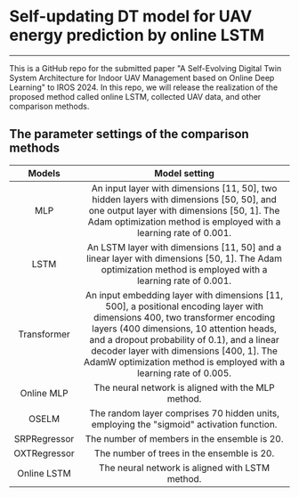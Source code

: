 # Self-updating DT model for UAV energy prediction by online LSTM
---

This is a GitHub repo for the submitted paper "A Self-Evolving Digital Twin System Architecture for Indoor UAV
Management based on Online Deep Learning" to IROS 2024. In this repo, we will release the realization of the proposed method called online LSTM, collected UAV data, and other comparison methods. 


## The parameter settings of the comparison methods

|    Models    |                                                                                                                                                                 Model setting                                                                                                                                                                |
|:------------:|:--------------------------------------------------------------------------------------------------------------------------------------------------------------------------------------------------------------------------------------------------------------------------------------------------------------------------------------------:|
|      MLP     |                                                                  An input layer with dimensions [11, 50], two hidden layers with dimensions [50, 50], and one output layer with dimensions [50, 1]. The Adam optimization method is employed with a learning rate of 0.001.                                                                   |
|     LSTM     |                                                                                          An LSTM layer with dimensions [11, 50] and a linear layer with dimensions [50, 1]. The Adam optimization method is employed with a learning rate of 0.001.                                                                                          |
|  Transformer | An input embedding layer with dimensions [11, 500], a positional encoding layer with dimensions 400, two transformer encoding layers (400 dimensions, 10 attention heads, and a dropout probability of 0.1), and a linear decoder layer with dimensions [400, 1].  The AdamW optimization method is employed with a learning rate of 0.005.  |
|  Online MLP  |                                                                                                                                      The neural network  is aligned with the MLP method.                                                                                                                                     |
|     OSELM    |                                                                                                                           The random layer comprises 70 hidden units, employing the "sigmoid" activation function.                                                                                                                           |
| SRPRegressor |                                                                                                                                                 The number of members in the ensemble is 20.                                                                                                                                                |
| OXTRegressor |                                                                                                                                                  The number of trees in the ensemble is 20.                                                                                                                                                 |
|  Online LSTM |                                                                                                                     The neural network is aligned with LSTM method.                                                                                                                     |
